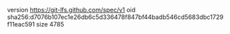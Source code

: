 version https://git-lfs.github.com/spec/v1
oid sha256:d7076b107ec1e26db6c5d336478f847bf44badb546cd5683dbc1729f11eac591
size 4785
